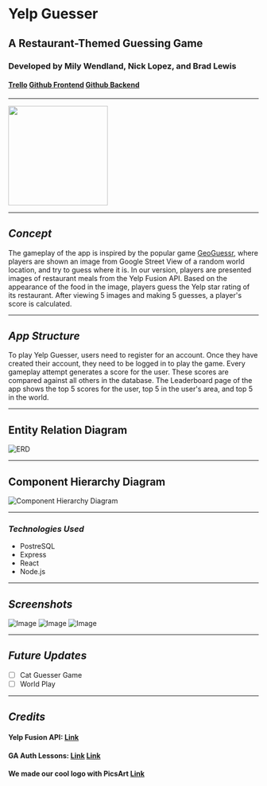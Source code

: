 # Yelp Guesser

## A Restaurant-Themed Guessing Game

### Developed by Mily Wendland, Nick Lopez, and Brad Lewis

#### [Trello](https://trello.com/b/T9oBHZsc/project-3-yelp-guesser) [Github Frontend](https://github.com/BLewis739/u3_project_yelp_guesser_f) [Github Backend](https://github.com/BLewis739/u3_project_yelp_guesser_b)

---

<img src='https://technofaq.org/wp-content/uploads/2018/08/yelp-logo-600x493.jpg' width='200'>

---

## **_Concept_**

The gameplay of the app is inspired by the popular game [GeoGuessr](https://www.geoguessr.com/), where players are shown an image from Google Street View of a random world location, and try to guess where it is. In our version, players are presented images of restaurant meals from the Yelp Fusion API. Based on the appearance of the food in the image, players guess the Yelp star rating of its restaurant. After viewing 5 images and making 5 guesses, a player's score is calculated.

---

## **_App Structure_**

To play Yelp Guesser, users need to register for an account. Once they have created their account, they need to be logged in to play the game. Every gameplay attempt generates a score for the user. These scores are compared against all others in the database. The Leaderboard page of the app shows the top 5 scores for the user, top 5 in the user's area, and top 5 in the world.

---

## Entity Relation Diagram

![ERD](/diagrams/ERD.png)

---

## Component Hierarchy Diagram

![Component Hierarchy Diagram](/diagrams/ComponentHierarchyDiagram.png)

---

### **_Technologies Used_**

- PostreSQL
- Express
- React
- Node.js

---

## **_Screenshots_**

![Image](https://64.media.tumblr.com/d1e484606136d6dfad2149ba4929fa32/7dfb0213307525e9-a9/s540x810/bf092e69a83dc7635a5c2bfbce79cf9ca1c62e75.pnj)
![Image](https://64.media.tumblr.com/36c55a0465f54a259a2619b5a2ea586d/7dfb0213307525e9-1a/s540x810/8256a7e0cdeab2e043bf309ac7881dbf913b9b07.pnj)
![Image](https://64.media.tumblr.com/6cd9d17eb0a6162ab7375e3475ae5e51/7dfb0213307525e9-0e/s540x810/e6ecb34278d8579665c0f439fafaecad80e25670.pnj)

---

## **_Future Updates_**

- [ ] Cat Guesser Game
- [ ] World Play

---

## **_Credits_**

#### Yelp Fusion API: [Link](https://www.yelp.com/developers/documentation/v3/get_started)

#### GA Auth Lessons: [Link](https://github.com/SEI-R-2-22/u3_lesson_sequelize_auth) [Link](https://github.com/SEI-R-2-22/u3_lesson_react_auth)

#### We made our cool logo with PicsArt [Link](https://picsart.com/apps)
